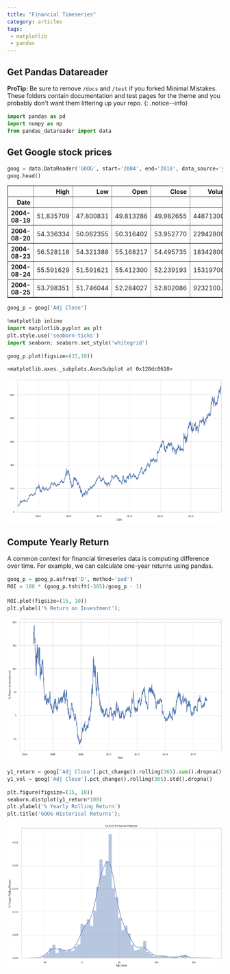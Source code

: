 ```yaml
---
title: "Financial Timeseries"
category: articles
tags:
 - matplotlib
 - pandas
---
```


##  Get Pandas Datareader

**ProTip:** Be sure to remove `/docs` and `/test` if you forked Minimal Mistakes. These folders contain documentation and test pages for the theme and you probably don't want them littering up your repo.
{: .notice--info}

```python
import pandas as pd
import numpy as np
from pandas_datareader import data
```

## Get Google stock prices

```python
goog = data.DataReader('GOOG', start='2004', end='2018', data_source='yahoo')
goog.head()
```




<div>
<style scoped>
    .dataframe tbody tr th:only-of-type {
        vertical-align: middle;
    }

    .dataframe tbody tr th {
        vertical-align: top;
    }

    .dataframe thead th {
        text-align: right;
    }
</style>
<table border="1" class="dataframe">
  <thead>
    <tr style="text-align: right;">
      <th></th>
      <th>High</th>
      <th>Low</th>
      <th>Open</th>
      <th>Close</th>
      <th>Volume</th>
      <th>Adj Close</th>
    </tr>
    <tr>
      <th>Date</th>
      <th></th>
      <th></th>
      <th></th>
      <th></th>
      <th></th>
      <th></th>
    </tr>
  </thead>
  <tbody>
    <tr>
      <th>2004-08-19</th>
      <td>51.835709</td>
      <td>47.800831</td>
      <td>49.813286</td>
      <td>49.982655</td>
      <td>44871300.0</td>
      <td>49.982655</td>
    </tr>
    <tr>
      <th>2004-08-20</th>
      <td>54.336334</td>
      <td>50.062355</td>
      <td>50.316402</td>
      <td>53.952770</td>
      <td>22942800.0</td>
      <td>53.952770</td>
    </tr>
    <tr>
      <th>2004-08-23</th>
      <td>56.528118</td>
      <td>54.321388</td>
      <td>55.168217</td>
      <td>54.495735</td>
      <td>18342800.0</td>
      <td>54.495735</td>
    </tr>
    <tr>
      <th>2004-08-24</th>
      <td>55.591629</td>
      <td>51.591621</td>
      <td>55.412300</td>
      <td>52.239193</td>
      <td>15319700.0</td>
      <td>52.239193</td>
    </tr>
    <tr>
      <th>2004-08-25</th>
      <td>53.798351</td>
      <td>51.746044</td>
      <td>52.284027</td>
      <td>52.802086</td>
      <td>9232100.0</td>
      <td>52.802086</td>
    </tr>
  </tbody>
</table>
</div>




```python
goog_p = goog['Adj Close']
```


```python
%matplotlib inline
import matplotlib.pyplot as plt
plt.style.use('seaborn-ticks')
import seaborn; seaborn.set_style('whitegrid')
```


```python
goog_p.plot(figsize=(15,10))
```




    <matplotlib.axes._subplots.AxesSubplot at 0x128dc0610>




![png](/assets/images/Pandas%20Time%20Series%20Plots%2020191106_4_1.png)


## Compute Yearly Return
A common context for financial timeseries data is computing difference over time. For example, we can calculate one-year returns using pandas.


```python
goog_p = goog_p.asfreq('D', method='pad')    
ROI = 100 * (goog_p.tshift(-365)/goog_p - 1)

ROI.plot(figsize=(15, 10))
plt.ylabel('% Return on Investment');
```


![png](/assets/images/Pandas%20Time%20Series%20Plots%2020191106_6_0.png)



```python
y1_return = goog['Adj Close'].pct_change().rolling(365).sum().dropna()
y1_vol = goog['Adj Close'].pct_change().rolling(365).std().dropna()
```


```python
plt.figure(figsize=(15, 10))
seaborn.distplot(y1_return*100)
plt.ylabel('% Yearly Rolling Return')
plt.title('GOOG Historical Returns');
```


![png](/assets/images/Pandas%20Time%20Series%20Plots%2020191106_8_0.png)

